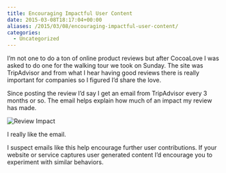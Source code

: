 ```yaml
---
title: Encouraging Impactful User Content
date: 2015-03-08T18:17:04+00:00
aliases: /2015/03/08/encouraging-impactful-user-content/
categories:
  - Uncategorized
---
```


I&#8217;m not one to do a ton of online product reviews but after CocoaLove I was asked to do one for the walking tour we took on Sunday. The site was TripAdvisor and from what I hear having good reviews there is really important for companies so I figured I&#8217;d share the love.

Since posting the review I&#8217;d say I get an email from TripAdvisor every 3 months or so. The email helps explain how much of an impact my review has made.

![Review Impact][1]

I really like the email.

I suspect emails like this help encourage further user contributions. If your website or service captures user generated content I&#8217;d encourage you to experiment with similar behaviors.

[1]: http://mikezornek.com/media/images/review-impact.png "Review Impact"

